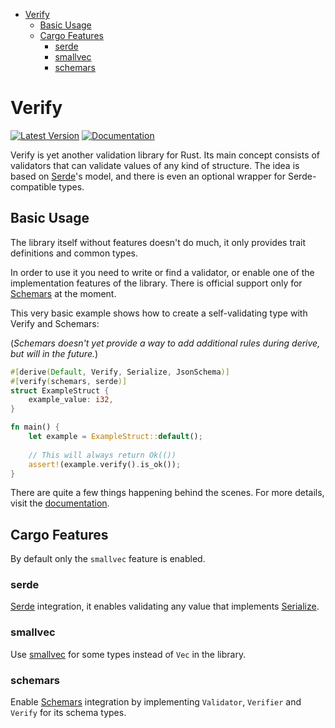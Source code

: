 - [Verify](#verify)
  - [Basic Usage](#basic-usage)
  - [Cargo Features](#cargo-features)
    - [serde](#serde)
    - [smallvec](#smallvec)
    - [schemars](#schemars)

# Verify

[![Latest Version](https://img.shields.io/crates/v/verify.svg)](https://crates.io/crates/verify)
[![Documentation](https://docs.rs/verify/badge.svg)](https://docs.rs/verify)

Verify is yet another validation library for Rust. Its main concept consists of validators that can validate values of any kind of structure. The idea is based on [Serde](https://github.com/serde-rs/serde)'s model, and there is even an optional wrapper for Serde-compatible types. 

## Basic Usage

The library itself without features doesn't do much, it only provides trait definitions and common types.

In order to use it you need to write or find a validator, or enable one of the implementation features of the library.
There is official support only for [Schemars](https://github.com/GREsau/schemars) at the moment.

This very basic example shows how to create a self-validating type with Verify and Schemars:

(_Schemars doesn't yet provide a way to add additional rules during derive, but will in the future._)

```rust
#[derive(Default, Verify, Serialize, JsonSchema)]
#[verify(schemars, serde)]
struct ExampleStruct {
    example_value: i32,
}

fn main() {
    let example = ExampleStruct::default();
    
    // This will always return Ok(())
    assert!(example.verify().is_ok());
}

```

There are quite a few things happening behind the scenes. For more details, visit the [documentation](https://docs.rs/verify).

## Cargo Features

By default only the `smallvec` feature is enabled.

### serde

[Serde](https://github.com/serde-rs/serde) integration, it enables validating any value that implements [Serialize](https://docs.serde.rs/serde/trait.Serialize.html).

### smallvec

Use [smallvec](https://github.com/servo/rust-smallvec) for some types instead of `Vec` in the library.

### schemars

Enable [Schemars](https://github.com/GREsau/schemars) integration by implementing `Validator`, `Verifier` and `Verify` for its schema types.
